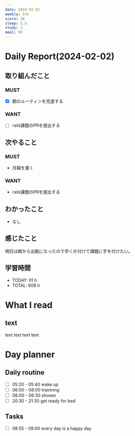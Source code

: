 ```yaml
---
date: 2024-02-02
weekly: 5th
score: 30
sleep: 5.5
study: 1
meal: 50
---
```

# Daily Report(2024-02-02)
## 取り組んだこと
### MUST
- [x] 朝のルーティンを完遂する
### WANT
- [ ] rails課題のPRを提出する
## 次やること
### MUST
- 月報を書く
### WANT
- rails課題のPRを提出する
## わかったこと
- なし
## 感じたこと
明日は朝から出勤になったので早く片付けて課題に手を付けたい。
## 学習時間
- TODAY: 01 h
- TOTAL: 608 h
# What I read
## text 
text text text text

# Day planner
## Daily routine
- [ ] 05:20 - 05:40 wake up
- [ ] 06:00 - 08:00 traininng
- [ ] 08:00 - 08:30 shower
- [ ] 20:30 - 21:30 get ready for bed
## Tasks
- [ ] 08:55 - 09:00 every day is a happy day